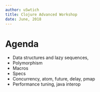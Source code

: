 ```yaml
---
author: uSwtich
title: Clojure Advanced Workshop
date: June, 2018
---
```


# Agenda

* Data structures and lazy sequences,
* Polymorphism
* Macros
* Specs
* Concurrency, atom, future, delay, pmap
* Performance tuning, java interop
